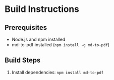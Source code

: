 # Build Instructions

## Prerequisites
- Node.js and npm installed
- md-to-pdf installed (`npm install -g md-to-pdf`)

## Build Steps

1. Install dependencies:
   ```npm install md-to-pdf```